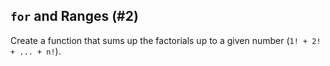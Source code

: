 ## `for` and Ranges (#2)

Create a function that sums up the factorials up to a given number (`1! + 2! + ... + n!`).